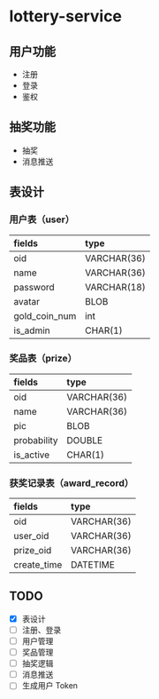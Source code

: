 # lottery-service

## 用户功能

- 注册
- 登录
- 鉴权

## 抽奖功能

- 抽奖
- 消息推送

## 表设计

### 用户表（user）

| fields        | type        |
| :------------ | :---------- |
| oid           | VARCHAR(36) |
| name          | VARCHAR(36) |
| password      | VARCHAR(18) |
| avatar        | BLOB        |
| gold_coin_num | int         |
| is_admin      | CHAR(1)     |

### 奖品表（prize）

| fields      | type        |
| :---------- | :---------- |
| oid         | VARCHAR(36) |
| name        | VARCHAR(36) |
| pic         | BLOB        |
| probability | DOUBLE      |
| is_active   | CHAR(1)     |

### 获奖记录表（award_record）

| fields      | type        |
| :---------- | :---------- |
| oid         | VARCHAR(36) |
| user_oid     | VARCHAR(36) |
| prize_oid    | VARCHAR(36) |
| create_time | DATETIME    |

## TODO

- [x] 表设计
- [ ] 注册、登录
- [ ] 用户管理
- [ ] 奖品管理
- [ ] 抽奖逻辑
- [ ] 消息推送
- [ ] 生成用户 Token
